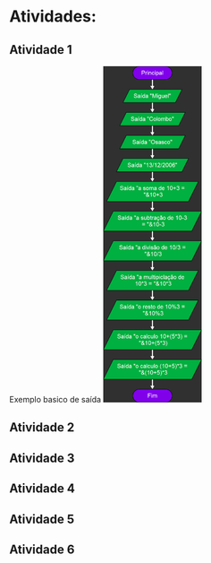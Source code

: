 # Atividades:

## Atividade 1
Exemplo basico de saída
<img src="atividade-1.png" alt="Imagem Atividade 1" height="600">

## Atividade 2

## Atividade 3

## Atividade 4

## Atividade 5

## Atividade 6
